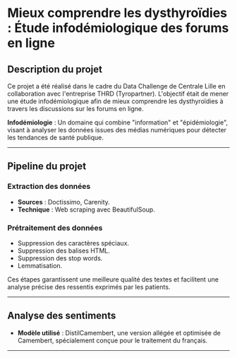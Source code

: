 
# Mieux comprendre les dysthyroïdies : Étude infodémiologique des forums en ligne

## Description du projet

Ce projet a été réalisé dans le cadre du Data Challenge de Centrale Lille en collaboration avec l'entreprise THRD (Tyropartner). L'objectif était de mener une étude infodémiologique afin de mieux comprendre les dysthyroïdies à travers les discussions sur les forums en ligne.

**Infodémiologie** : Un domaine qui combine "information" et "épidémiologie", visant à analyser les données issues des médias numériques pour détecter les tendances de santé publique.

---

## Pipeline du projet

### Extraction des données

- **Sources** : Doctissimo, Carenity.
- **Technique** : Web scraping avec BeautifulSoup.

### Prétraitement des données

- Suppression des caractères spéciaux.
- Suppression des balises HTML.
- Suppression des stop words.
- Lemmatisation.

Ces étapes garantissent une meilleure qualité des textes et facilitent une analyse précise des ressentis exprimés par les patients.

---

## Analyse des sentiments

- **Modèle utilisé** : DistilCamembert, une version allégée et optimisée de Camembert, spécialement conçue pour le traitement du français.

---
